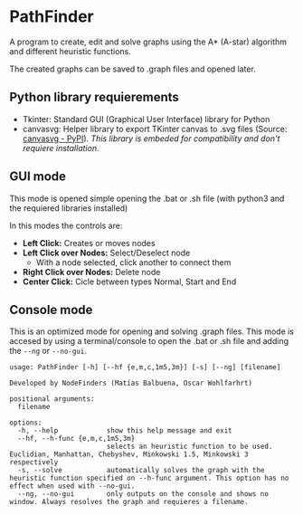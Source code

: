 # PathFinder
A program to create, edit and solve graphs using the A* (A-star) algorithm and different heuristic functions.

The created graphs can be saved to .graph files and opened later.

## Python library requierements
- Tkinter: Standard GUI (Graphical User Interface) library for Python
- canvasvg: Helper library to export TKinter canvas to .svg files (Source: [canvasvg - PyPI](https://pypi.org/project/canvasvg/)). _This library is embeded for compatibility and don't requiere installation_.

## GUI mode
This mode is opened simple opening the .bat or .sh file (with python3 and the requiered libraries installed)

In this modes the controls are:
- **Left Click:** Creates or moves nodes
- **Left Click over Nodes:** Select/Deselect node
  - With a node selected, click another to connect them
- **Right Click over Nodes:** Delete node
- **Center Click:** Cicle between types Normal, Start and End

## Console mode
This is an optimized mode for opening and solving .graph files. This mode is accesed by using a terminal/console to open the .bat or .sh file and adding the `--ng` or `--no-gui`.
```
usage: PathFinder [-h] [--hf {e,m,c,1m5,3m}] [-s] [--ng] [filename]

Developed by NodeFinders (Matías Balbuena, Oscar Wohlfarhrt)

positional arguments:
  filename

options:
  -h, --help            show this help message and exit
  --hf, --h-func {e,m,c,1m5,3m}
                        selects an heuristic function to be used. Euclidian, Manhattan, Chebyshev, Minkowski 1.5, Minkowski 3 respectively
  -s, --solve           automatically solves the graph with the heuristic function specified on --h-func argument. This option has no effect when used with --no-gui.
  --ng, --no-gui        only outputs on the console and shows no window. Always resolves the graph and requieres a filename.
```
